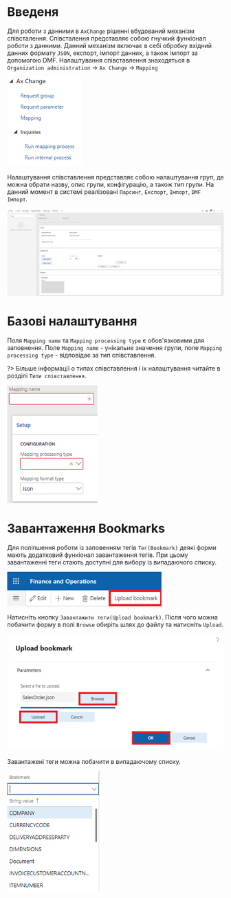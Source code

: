 # Введеня

Для роботи з данними в `AxChange` рішенні вбудований механізм співсталення. Співсталення представляє собою гнучкий функіонал роботи з данними. Данний механізм включає в себі обробку вхідний данних формату `JSON`, eкспорт, імпорт данних, а також імпорт за допомогою DMF. 
Налаштування співставлення знаходяться в `Organization administration` -> `Ax Change` -> `Mapping`

![](../_media/ax_change_1.png)

Налаштування співставлення представляє собою налаштування груп, де можна обрати назву, опис групи, конфігурацію, а також тип групи. На данний момент в системі реалізовані `Парсинг`, `Експорт`, `Імпорт`, `DMF Імпорт`.

![](../_media/mappingSources.png)

# Базові налаштування 

Поля `Mapping name` та `Mapping processing type` є обов'язковими для заповнення. Поле `Mapping name` - унікальне значення групи, поле `Mapping processing type` - відповідає за тип співставлення. 

?> Більше інформації о типах співставлення і іх налаштування читайте в розділі `Типи співставлення`.

![](../_media/mappingSource_basicSetup.png)

# Завантаження Bookmarks

Для поліпшення роботи із заповенням тегів `Тег(Bookmark)` деякі форми мають додатковий функіонал завантаження тегів. При цьому завантаженні теги стають доступні для вибору із випадаючого списку.

![](../_media/mapping_upload_bookmark.png)

Натисніть кнопку `Завантажити теги(Upload bookmark)`. Після чого можна побачити форму в полі `Browse` обиріть шлях до файлу та натисніть `Upload`. 

![](../_media/mapping_upload_bookmark_prom.png)

Завантажені теги можна побачити в випадаючому списку.

![](../_media/mapping_bookmark.png)
